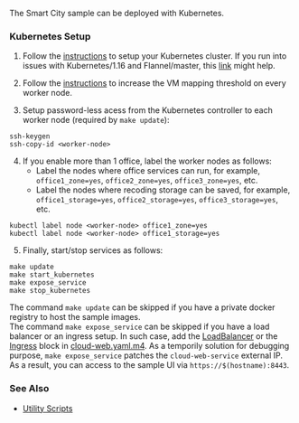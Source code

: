 
The Smart City sample can be deployed with Kubernetes. 

### Kubernetes Setup

1. Follow the [instructions](https://kubernetes.io/docs/setup) to setup your Kubernetes cluster. If you run into issues with Kubernetes/1.16 and Flannel/master, this [link](https://stackoverflow.com/questions/58024643/kubernetes-master-node-not-ready-state) might help.

2. Follow the [instructions](https://www.elastic.co/guide/en/elasticsearch/reference/6.8/vm-max-map-count.html) to increase the VM mapping threshold on every worker node.

3. Setup password-less acess from the Kubernetes controller to each worker node (required by ```make update```):   

```
ssh-keygen
ssh-copy-id <worker-node>
```

4. If you enable more than 1 office, label the worker nodes as follows:    
    - Label the nodes where office services can run, for example, ```office1_zone=yes```, ```office2_zone=yes```, ```office3_zone=yes```, etc.
    - Label the nodes where recoding storage can be saved, for example, ```office1_storage=yes```, ```office2_storage=yes```, ```office3_storage=yes```, etc.

```
kubectl label node <worker-node> office1_zone=yes
kubectl label node <worker-node> office1_storage=yes
```

5. Finally, start/stop services as follows:   

```
make update
make start_kubernetes
make expose_service
make stop_kubernetes
```

The command ```make update``` can be skipped if you have a private docker registry to host the sample images.  
The command ```make expose_service``` can be skipped if you have a load balancer or an ingress setup. In such case, add the [LoadBalancer](https://kubernetes.io/docs/concepts/services-networking/service/#loadbalancer) or the [Ingress](https://kubernetes.io/docs/concepts/services-networking/ingress) block in [cloud-web.yaml.m4](cloud-web.yaml.m4). As a temporily solution for debugging purpose, ```make expose_service``` patches the ```cloud-web-service``` external IP. As a result, you can access to the sample UI via ```https://$(hostname):8443```.

### See Also 

- [Utility Scripts](../../doc/script.md)   

